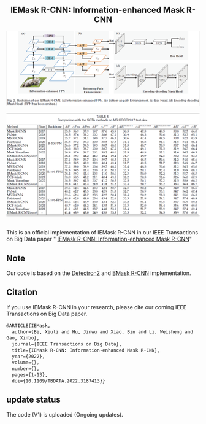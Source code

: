 <h2 align="center">IEMask R-CNN: Information-enhanced Mask R-CNN</h2>

<div align="center">
  <img src="./images/fig2.PNG"><br><br>
</div>
<div align="center">
  <img src="./images/table5.png"><br><br>
</div>

This is an official implementation of IEMask R-CNN in our IEEE Transactions on Big Data paper "
<a href="https://ieeexplore.ieee.org/document/9811396">
IEMask R-CNN: Information-enhanced Mask R-CNN</a>"

## Note
Our code is based on the <a href="https://github.com/facebookresearch/detectron2">
Detectron2</a> and <a href="https://github.com/hustvl/BMaskR-CNN">BMask R-CNN</a> implementation.


## Citation
If you use IEMask R-CNN in your research, please cite our coming IEEE Transactions on Big Data paper.

```text
@ARTICLE{IEMask,
  author={Bi, Xiuli and Hu, Jinwu and Xiao, Bin and Li, Weisheng and Gao, Xinbo},
  journal={IEEE Transactions on Big Data}, 
  title={IEMask R-CNN: Information-enhanced Mask R-CNN}, 
  year={2022},
  volume={},
  number={},
  pages={1-13},
  doi={10.1109/TBDATA.2022.3187413}}
```
 
## update status
The code (V1) is uploaded (Ongoing updates).

